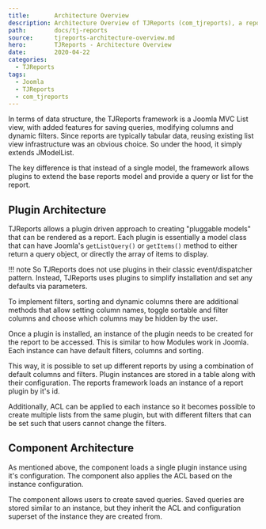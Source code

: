 ```yaml
---
title:       Architecture Overview
description: Architecture Overview of TJReports (com_tjreports), a reports manager for Joomla
path:        docs/tj-reports
source:      tjreports-architecture-overview.md
hero:        TJReports - Architecture Overview
date:        2020-04-22
categories:
  - TJReports
tags:
  - Joomla
  - TJReports
  - com_tjreports
---
```


In terms of data structure, the TJReports framework is a Joomla MVC List view, with added features for saving queries, modifying columns and dynamic filters. Since reports are typically tabular data, reusing existing list view infrastructure was an obvious choice. So under the hood, it simply extends JModelList.

The key difference is that instead of a single model, the framework allows plugins to extend the base reports model and provide a query or list for the report.

## Plugin Architecture
TJReports allows a plugin driven approach to creating "pluggable models" that can be rendered as a report. Each plugin is essentially a model class that can have Joomla's `getListQuery()` or `getItems()` method to either return a query object, or directly the array of items to display.

!!! note
	So TJReports does not use plugins in their classic event/dispatcher pattern. Instead, TJReports uses plugins to simplify installation and set any defaults via parameters.

To implement filters, sorting and dynamic columns there are additional methods that allow setting column names, toggle sortable and filter columns and choose which columns may be hidden by the user.

Once a plugin is installed, an instance of the plugin needs to be created for the report to be accessed. This is similar to how Modules work in Joomla. Each instance can have default filters, columns and sorting.

This way, it is possible to set up different reports by using a combination of default columns and filters. Plugin instances are stored in a table along with their configuration. The reports framework loads an instance of a report plugin by it's id.

Additionally, ACL can be applied to each instance so it becomes possible to create multiple lists from the same plugin, but with different filters that can be set such that users cannot change the filters.

## Component Architecture
As mentioned above, the component loads a single plugin instance using it's configuration. The component also applies the ACL based on the instance configuration.

The component allows users to create saved queries. Saved queries are stored similar to an instance, but they inherit the ACL and configuration superset of the instance they are created from.
